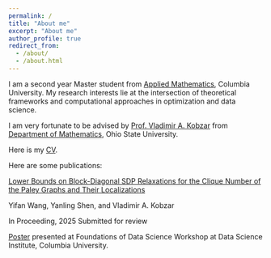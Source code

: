 ```yaml
---
permalink: /
title: "About me"
excerpt: "About me"
author_profile: true
redirect_from: 
  - /about/
  - /about.html
---
```


I am a second year Master student from [Applied Mathematics](https://www.apam.columbia.edu/programs/applied-mathematics), Columbia University. My research interests lie at the intersection of theoretical frameworks and computational approaches in optimization and data science.

I am very fortunate to be advised by [Prof. Vladimir A. Kobzar](https://math.osu.edu/people/kobzar.1) from [Department of Mathematics](https://math.osu.edu/), Ohio State University. 

Here is my [CV](../assets/CV.pdf).

Here are some publications:

[Lower Bounds on Block-Diagonal SDP Relaxations for the Clique Number of the Paley Graphs and Their Localizations](../assets/paley_paper.pdf)

Yifan Wang, Yanling Shen, and Vladimir A. Kobzar

In Proceeding, 2025
Submitted for review

[Poster](../assets/Paley_poster.pdf) presented at Foundations of Data Science Workshop at Data Science Institute, Columbia University.
  
